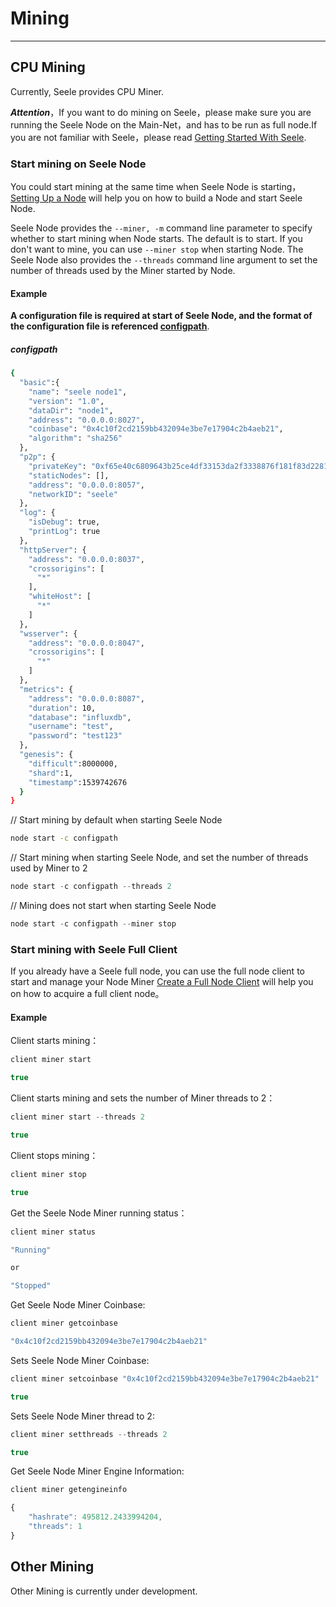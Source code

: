 # Mining
***

## CPU Mining

Currently, Seele provides CPU Miner.

***Attention***，If you want to do mining on Seele，please make sure you are running the Seele Node on the Main-Net，and has to be run as full node.If you are not familiar with Seele，please read [Getting Started With Seele](Getting-Started-With-Seele.html).

### Start mining on Seele Node

You could start mining at the same time when Seele Node is starting，[Setting Up a Node](Getting-Started-With-Seele.html#setting-up-a-node) will help you on how to build a Node and start Seele Node.

Seele Node provides the `--miner, -m` command line parameter to specify whether to start mining when Node starts. The default is to start. If you don't want to mine, you can use `--miner stop` when starting Node. The Seele Node also provides the `--threads` command line argument to set the number of threads used by the Miner started by Node.

#### Example

<b>A configuration file is required at start of Seele Node, and the format of the configuration file is referenced [configpath](#configpath)</b>.

##### configpath
```sh
{
  "basic":{
    "name": "seele node1",
    "version": "1.0",
    "dataDir": "node1",
    "address": "0.0.0.0:8027",
    "coinbase": "0x4c10f2cd2159bb432094e3be7e17904c2b4aeb21",
    "algorithm": "sha256"
  },
  "p2p": {
    "privateKey": "0xf65e40c6809643b25ce4df33153da2f3338876f181f83d2281c6ac4a987b1479",
    "staticNodes": [],
    "address": "0.0.0.0:8057",
    "networkID": "seele"
  },
  "log": {
    "isDebug": true,
    "printLog": true
  },
  "httpServer": {
    "address": "0.0.0.0:8037",
    "crossorigins": [
      "*"
    ],
    "whiteHost": [
      "*"
    ]
  },
  "wsserver": {
    "address": "0.0.0.0:8047",
    "crossorigins": [
      "*"
    ]
  },
  "metrics": {
    "address": "0.0.0.0:8087",
    "duration": 10,
    "database": "influxdb",
    "username": "test",
    "password": "test123"
  },
  "genesis": {
    "difficult":8000000,
    "shard":1,
    "timestamp":1539742676
  }
}

```

// Start mining by default when starting Seele Node</br>

```sh
node start -c configpath
``` 

// Start mining when starting Seele Node, and set the number of threads used by Miner to 2

```js
node start -c configpath --threads 2
```

// Mining does not start when starting Seele Node

```js
node start -c configpath --miner stop
```

### Start mining with Seele Full Client

If you already have a Seele full node, you can use the full node client to start and manage your Node Miner [Create a Full Node Client](Getting-Started-With-Seele.html#create-a-full-node-client) will help you on how to acquire a full client node。

#### Example

Client starts mining：

```js
client miner start

true
```

Client starts mining and sets the number of Miner threads to 2：

```js
client miner start --threads 2

true
```

Client stops mining：

```js
client miner stop

true
```

Get the Seele Node Miner running status：

```js
client miner status

"Running"

or

"Stopped"
```

Get Seele Node Miner Coinbase:

```js
client miner getcoinbase

"0x4c10f2cd2159bb432094e3be7e17904c2b4aeb21"
```

Sets Seele Node Miner Coinbase:

```js
client miner setcoinbase "0x4c10f2cd2159bb432094e3be7e17904c2b4aeb21"

true
```

Sets Seele Node Miner thread to 2:

```js
client miner setthreads --threads 2

true
```

Get Seele Node Miner Engine Information:

```js
client miner getengineinfo

{
	"hashrate": 495812.2433994204,
	"threads": 1
}
```

## Other Mining

Other Mining is currently under development.
